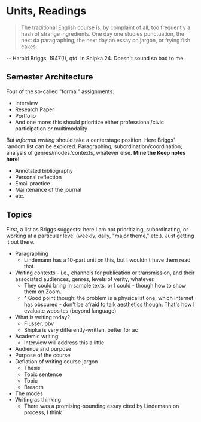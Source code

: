 # Units, Readings

> The traditional English course is, by complaint of all, too frequently a hash of strange ingredients. One day one studies punctuation, the next da paragraphing, the next day an essay on jargon, or frying fish cakes.

-- Harold Briggs, 1947(!), qtd. in Shipka 24. Doesn't sound so bad to me.

## Semester Architecture

Four of the so-called "formal" assignments:
* Interview
* Research Paper
* Portfolio
* And one more: this should prioritize either professional/civic participation *or* multimodality

But *informal writing* should take a centerstage position. Here Briggs' random list can be explored. Paragraphing, subordination/coordination, analysis of genres/modes/contexts, whatever else. **Mine the Keep notes here!**

* Annotated bibliography
* Personal reflection
* Email practice
* Maintenance of the journal
* etc.

## Topics

First, a list as Briggs suggests: here I am not prioritizing, subordinating, or working at a particular level (weekly, daily, "major theme," etc.). Just getting it out there.

* Paragraphing
  * Lindemann has a 10-part unit on this, but I wouldn't have them read that.
* Writing contexts - i.e., channels for publication or transmission, and their associated audiences, genres, levels of verity, whatever.
  * They could bring in sample texts, or I could - though how to show them on Zoom.
  * ^ Good point though: the problem is a physicalist one, which internet has obscured - don't be afraid to talk aesthetics though. That's how I evaluate websites (beyond language)
* What is writing today?
  * Flusser, obv
  * Shipka is very differently-written, better for ac
* Academic writing
  * Interview will address this a little
* Audience and purpose
* Purpose of the course
* Deflation of writing course jargon
  * Thesis
  * Topic sentence
  * Topic
  * Breadth
* The modes
* Writing as thinking
  * There was a promising-sounding essay cited by Lindemann on process, I think
